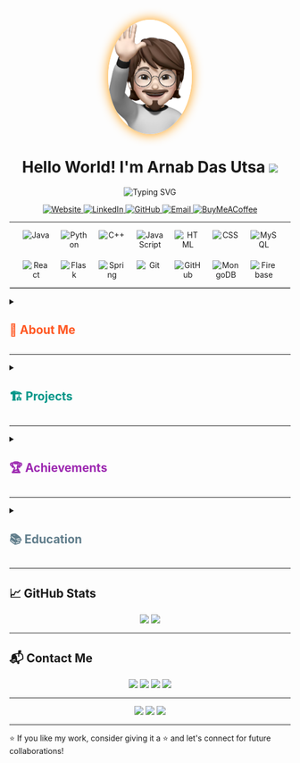 <!-- Profile Image -->
<p align="center">
  <img id="profile-pic" src="https://github.com/iUtsa/Project-1-Stats/blob/main/Stats-Library/Results/8EFD2ECE-1977-493A-97C3-2B6B9EB6B6DD.png?raw=true" width="150" height="auto" style="border-radius: 50%; box-shadow: 0 0 20px #ff9800; transition: transform 0.3s ease-in-out;" onmouseover="this.style.transform='scale(1.1)'" onmouseout="this.style.transform='scale(1)'">
</p>

<h1 align="center">
  Hello World! I'm Arnab Das Utsa 
  <img src="https://github.com/TheDudeThatCode/TheDudeThatCode/blob/master/Assets/Hi.gif" height="30px" />
</h1>

<!-- Typing Effect -->
<p align="center">
  <img src="https://readme-typing-svg.herokuapp.com?font=Fira+Code&duration=3500&pause=500&center=true&width=500&lines=CS+Student+at+Stockton+University;AI+%26+ML+Enthusiast;Full-Stack+Developer;Musician+%7C+Photographer+%7C+Traveler;Open+Source+%7C+Research+%7C+Hackathon+Lover" alt="Typing SVG"/>
</p>

<!-- Social Buttons -->
<p align="center">
  <a href="https://iutsa.vercel.app" target="_blank">
    <img src="https://img.shields.io/badge/Website-iUtsa-blue?style=for-the-badge&logo=Google-Chrome&logoColor=white" alt="Website" style="transition: transform 0.3s;" onmouseover="this.style.transform='scale(1.1)'" onmouseout="this.style.transform='scale(1)'">
  </a>
  <a href="https://www.linkedin.com/in/arnab-das-utsa-0b57a81a4/" target="_blank">
    <img src="https://img.shields.io/badge/LinkedIn-Connect-blue?style=for-the-badge&logo=linkedin&logoColor=white" alt="LinkedIn" style="transition: transform 0.3s;" onmouseover="this.style.transform='scale(1.1)'" onmouseout="this.style.transform='scale(1)'">
  </a>
  <a href="https://github.com/iUtsa" target="_blank">
    <img src="https://img.shields.io/badge/GitHub-Follow-black?style=for-the-badge&logo=github" alt="GitHub" style="transition: transform 0.3s;" onmouseover="this.style.transform='scale(1.1)'" onmouseout="this.style.transform='scale(1)'">
  </a>
  <a href="mailto:utsaa@go.stockton.edu">
    <img src="https://img.shields.io/badge/Email-utsaa@go.stockton.edu-red?style=for-the-badge&logo=gmail&logoColor=white" alt="Email" style="transition: transform 0.3s;" onmouseover="this.style.transform='scale(1.1)'" onmouseout="this.style.transform='scale(1)'">
  </a>
  <a href="https://buymeacoffee.com/iutsa" target="_blank">
    <img src="https://img.shields.io/badge/BuyMeACoffee-Fuel_My_Coding-orange?style=for-the-badge&logo=buy-me-a-coffee" alt="BuyMeACoffee" style="transition: transform 0.3s;" onmouseover="this.style.transform='scale(1.1)'" onmouseout="this.style.transform='scale(1)'">
  </a>

<hr>
</p>

<p align="center" style="display: flex; flex-wrap: wrap; justify-content: center; gap: 20px;"> <img src="https://skillicons.dev/icons?i=java" alt="Java" width="48" style="transition: transform 0.3s;" onmouseover="this.style.transform='scale(1.2)'" onmouseout="this.style.transform='scale(1)'"> <img src="https://skillicons.dev/icons?i=python" alt="Python" width="48" style="transition: transform 0.3s;" onmouseover="this.style.transform='scale(1.2)'" onmouseout="this.style.transform='scale(1)'"> <img src="https://skillicons.dev/icons?i=cpp" alt="C++" width="48" style="transition: transform 0.3s;" onmouseover="this.style.transform='scale(1.2)'" onmouseout="this.style.transform='scale(1)'"> <img src="https://skillicons.dev/icons?i=js" alt="JavaScript" width="48" style="transition: transform 0.3s;" onmouseover="this.style.transform='scale(1.2)'" onmouseout="this.style.transform='scale(1)'"> <img src="https://skillicons.dev/icons?i=html" alt="HTML" width="48" style="transition: transform 0.3s;" onmouseover="this.style.transform='scale(1.2)'" onmouseout="this.style.transform='scale(1)'"> <img src="https://skillicons.dev/icons?i=css" alt="CSS" width="48" style="transition: transform 0.3s;" onmouseover="this.style.transform='scale(1.2)'" onmouseout="this.style.transform='scale(1)'"> <img src="https://skillicons.dev/icons?i=mysql" alt="MySQL" width="48" style="transition: transform 0.3s;" onmouseover="this.style.transform='scale(1.2)'" onmouseout="this.style.transform='scale(1)'"> <img src="https://skillicons.dev/icons?i=react" alt="React" width="48" style="transition: transform 0.3s;" onmouseover="this.style.transform='scale(1.2)'" onmouseout="this.style.transform='scale(1)'"> <img src="https://skillicons.dev/icons?i=flask" alt="Flask" width="48" style="transition: transform 0.3s;" onmouseover="this.style.transform='scale(1.2)'" onmouseout="this.style.transform='scale(1)'"> <img src="https://skillicons.dev/icons?i=spring" alt="Spring" width="48" style="transition: transform 0.3s;" onmouseover="this.style.transform='scale(1.2)'" onmouseout="this.style.transform='scale(1)'"> <img src="https://skillicons.dev/icons?i=git" alt="Git" width="48" style="transition: transform 0.3s;" onmouseover="this.style.transform='scale(1.2)'" onmouseout="this.style.transform='scale(1)'"> <img src="https://skillicons.dev/icons?i=github" alt="GitHub" width="48" style="transition: transform 0.3s;" onmouseover="this.style.transform='scale(1.2)'" onmouseout="this.style.transform='scale(1)'"> <img src="https://skillicons.dev/icons?i=mongodb" alt="MongoDB" width="48" style="transition: transform 0.3s;" onmouseover="this.style.transform='scale(1.2)'" onmouseout="this.style.transform='scale(1)'"> <img src="https://skillicons.dev/icons?i=firebase" alt="Firebase" width="48" style="transition: transform 0.3s;" onmouseover="this.style.transform='scale(1.2)'" onmouseout="this.style.transform='scale(1)'"> </p>

<hr style="border: 1px solid #ccc;">

<details>
  <summary><h2 style="cursor: pointer; color: #FF5722;">🧠 About Me</h2></summary>
  <p>
    I am a passionate <strong>Computer Science student</strong> at <strong>Stockton University</strong> exploring the worlds of <strong>software development, machine learning</strong>, and <strong>creative innovation</strong>. I love building apps that solve real problems, contribute to communities, and express creativity.
  </p>
  <ul>
    <li>🏆 Hack Harvard Winner (Best API Integration)</li>
    <li>🧠 Researcher at HEART Lab (AI + SNOMED CT)</li>
    <li>🧑‍🏫 Student Tutor, Peer Mentor, and Tech Assistant</li>
    <li>🎨 I enjoy photography, traveling, and music in my downtime</li>
  </ul>
</details>

<hr>

<details>
  <summary><h2 style="cursor: pointer; color: #009688;">🏗 Projects</h2></summary>

| Name | Description | Tech Stack |
|------|-------------|------------|
| 🎯 [EdithGPT](https://devpost.com/software/edith-brshpa) | AI-powered calendar & assistant | JS, TypeScript, Python |
| 💅 [StorePro](https://github.com/iUtsa/SalonManagerPro_fullstack) | Scheduling app for salons | Flask, JS, MySQL |
| 🧠 [Dementia Dictionary](https://github.com/iUtsa/dementia-terminology-dictionary) | Terminology guide for dementia care | HTML, CSS, JS |

</details>

<hr>

<details>
  <summary><h2 style="cursor: pointer; color: #9C27B0;">🏆 Achievements</h2></summary>
  <ul>
    <li>🥇 <strong>Hack Harvard 2023</strong> – Best API Integration</li>
    <li>🏅 <strong>Trackthon 2020</strong> – Top 10 Finalist</li>
    <li>🥈 <strong>NHSPC 2017</strong> – Top 20 Nationwide (Bangladesh)</li>
  </ul>
</details>

<hr>

<details>
  <summary><h2 style="cursor: pointer; color: #607D8B;">📚 Education</h2></summary>
  <ul>
    <li>🎓 <strong>B.Sc. in Computer Science</strong><br>
    Stockton University, Galloway, NJ<br>
    <em>(Sept 2022 – Dec 2025 Expected)</em></li>
  </ul>
</details>

<hr>

## 📈 GitHub Stats

<p align="center">
  <img src="https://github-readme-stats.vercel.app/api?username=iUtsa&show_icons=true&theme=radical" width="48%">
  <img src="https://github-readme-stats.vercel.app/api/top-langs/?username=iUtsa&layout=compact&theme=radical" width="40%">
</p>

<hr>

## 📬 Contact Me

<p align="center">
  <a href="mailto:utsaa@go.stockton.edu"><img src="https://img.icons8.com/color/48/gmail--v1.png" width="40" /></a>
  <a href="https://www.linkedin.com/in/arnab-das-utsa-0b57a81a4/"><img src="https://img.icons8.com/color/48/linkedin.png" width="40" /></a>
  <a href="https://iutsa.vercel.app"><img src="https://img.icons8.com/ios-filled/50/domain.png" width="40" /></a>
  <a href="https://buymeacoffee.com/iutsa"><img src="https://img.icons8.com/?size=96&id=12860&format=png" width="40" /></a>
</p>

<hr>

<p align="center">
  <img src="https://img.shields.io/badge/Open%20Source-Contributor-green?style=for-the-badge&logo=github" />
  <img src="https://img.shields.io/badge/Problem%20Solver-Active-blue?style=for-the-badge&logo=codewars" />
  <img src="https://img.shields.io/badge/Musician-Hobbyist-orange?style=for-the-badge&logo=spotify" />
</p>

---

⭐ If you like my work, consider giving it a ⭐ and let's connect for future collaborations!
